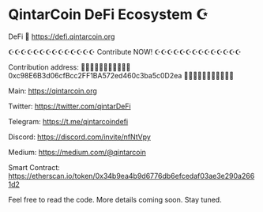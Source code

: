 # QintarCoin DeFi Ecosystem ☪️ 

DeFi 🧕 
https://defi.qintarcoin.org

☪️☪️☪️☪️☪️☪️☪️☪️☪️☪️☪️☪️☪️☪️
Contribute NOW!
☪️☪️☪️☪️☪️☪️☪️☪️☪️☪️☪️☪️☪️☪️


Contribution address:
🧕🧕🧕🧕🧕🧕🧕🧕🧕🧕🧕
0xc98E6B3d06cfBcc2FF1BA572ed460c3ba5c0D2ea
🧕🧕🧕🧕🧕🧕🧕🧕🧕🧕🧕

Main:
https://qintarcoin.org

Twitter:
https://twitter.com/qintarDeFi

Telegram:
https://t.me/qintarcoindefi

Discord:
https://discord.com/invite/nfNtVpy

Medium:
https://medium.com/@qintarcoin

Smart Contract:
https://etherscan.io/token/0x34b9ea4b9d6776db6efcedaf03ae3e290a2661d2

Feel free to read the code. More details coming soon. Stay tuned.
